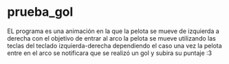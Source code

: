 # prueba_gol
EL programa es una animación en la que la pelota se mueve de izquierda a derecha con el objetivo de entrar al arco 
la pelota se mueve utilizando las teclas del teclado izquierda-derecha dependiendo el caso
una vez la pelota entre en el arco se notificara que se realizó un gol y subira su puntaje :3
